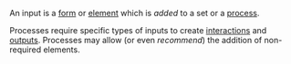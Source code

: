 An input is a [form](https://github.com/gcassel/Modular-Organization-Terminology/blob/master/terms/form.md) or [element](https://github.com/gcassel/Modular-Organization-Terminology/blob/master/terms/element.md) which is *added* to a set or a [process](https://github.com/gcassel/Modular-Organization-Terminology/blob/master/terms/process.md).

Processes require specific types of inputs to create [interactions](https://github.com/gcassel/Modular-Organization-Terminology/blob/master/terms/interaction.md) and [outputs](https://github.com/gcassel/Modular-Organization-Terminology/blob/master/terms/output.md).  Processes may allow (or even *recommend*) the addition of non-required elements.
